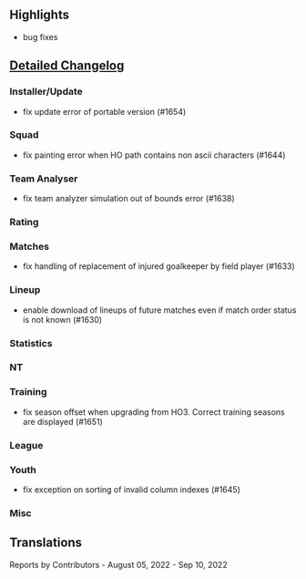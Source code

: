 

## Highlights
* bug fixes

## [Detailed Changelog](https://github.com/akasolace/HO/issues?q=milestone%3A6.1)

### Installer/Update
* fix update error of portable version (#1654)

### Squad
* fix painting error when HO path contains non ascii characters (#1644)

### Team Analyser
* fix team analyzer simulation out of bounds error (#1638)

### Rating

### Matches
* fix handling of replacement of injured goalkeeper by field player (#1633)

### Lineup
* enable download of lineups of future matches even if match order status is not known (#1630)

### Statistics

### NT

### Training
* fix season offset when upgrading from HO3. Correct training seasons are displayed (#1651)

### League
  
### Youth
* fix exception on sorting of invalid column indexes (#1645)

### Misc


## Translations

Reports by Contributors - August 05, 2022 - Sep 10, 2022

